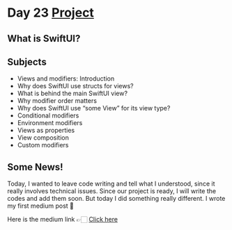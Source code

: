 # Day 23 <a href="https://github.com/devmehmetates/365-day-of-code/tree/main/SwiftUI/Projects/ViewsAndModifiers/ViewsAndModifiers"> Project </a>

## What is SwiftUI?

## Subjects

+ Views and modifiers: Introduction
+ Why does SwiftUI use structs for views?
+ What is behind the main SwiftUI view?
+ Why modifier order matters
+ Why does SwiftUI use “some View” for its view type?
+ Conditional modifiers
+ Environment modifiers
+ Views as properties
+ View composition
+ Custom modifiers

## Some News!
Today, I wanted to leave code writing and tell what I understood, since it really involves technical issues. Since our project is ready, I will write the codes and add them soon. But today I did something really different. I wrote my first medium post 🥳

Here is the medium link 👉🏻 <a href="https://medium.com/@dev.mehmetates/what-is-swiftui-48ce5474b157"> Click here </a>
